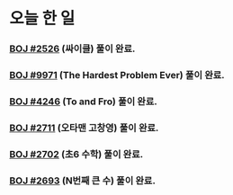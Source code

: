 # 오늘 한 일

### [BOJ #2526](https://www.acmicpc.net/problem/2526) (싸이클) 풀이 완료.

### [BOJ #9971](https://www.acmicpc.net/problem/9971) (The Hardest Problem Ever) 풀이 완료.

### [BOJ #4246](https://www.acmicpc.net/problem/4246) (To and Fro) 풀이 완료.

### [BOJ #2711](https://www.acmicpc.net/problem/2711) (오타맨 고창영) 풀이 완료.

### [BOJ #2702](https://www.acmicpc.net/problem/2702) (초6 수학) 풀이 완료.

### [BOJ #2693](https://www.acmicpc.net/problem/2693) (N번째 큰 수) 풀이 완료.
